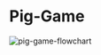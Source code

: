 # Pig-Game
![pig-game-flowchart](https://user-images.githubusercontent.com/57635499/222097382-6f6c3531-335b-4e4f-ab55-9640bf9da93a.png)
